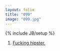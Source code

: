 ```yaml
---
layout: folio
title: "099"
image: "099.jpg"
---
```

{% include JB/setup %}


<div class="choice">
	<ol>
		<li><a href="100.html">
			Fucking hipster.
		</a></li>
	</ol>
</div>